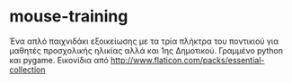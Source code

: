 # mouse-training
Ένα απλό παιχνιδάκι εξοικείωσης με τα τρία πλήκτρα του ποντικιού για μαθητές προσχολικής ηλικίας αλλά και 1ης Δημοτικού.
Γραμμένο python και pygame.
Εικονίδια από http://www.flaticon.com/packs/essential-collection
